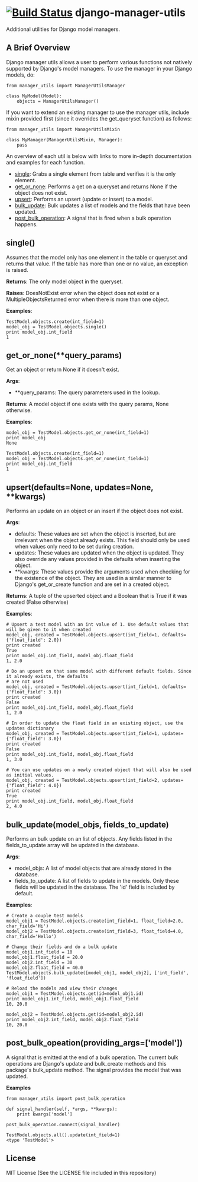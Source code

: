 [![Build Status](https://travis-ci.org/ambitioninc/django-manager-utils.png)](https://travis-ci.org/ambitioninc/django-manager-utils)
django-manager-utils
=====================

Additional utilities for Django model managers.

## A Brief Overview
Django manager utils allows a user to perform various functions not natively supported by Django's model managers. To use the manager in your Django models, do:

    from manager_utils import ManagerUtilsManager

    class MyModel(Model):
        objects = ManagerUtilsManager()

If you want to extend an existing manager to use the manager utils, include mixin provided first (since it overrides the get_queryset function) as follows:

    from manager_utils import ManagerUtilsMixin

    class MyManager(ManagerUtilsMixin, Manager):
        pass

An overview of each util is below with links to more in-depth documentation and examples for each function.

- [single](#single): Grabs a single element from table and verifies it is the only element.
- [get_or_none](#get_or_none): Performs a get on a queryset and returns None if the object does not exist.
- [upsert](#upsert): Performs an upsert (update or insert) to a model.
- [bulk_update](#bulk_update): Bulk updates a list of models and the fields that have been updated.
- [post_bulk_operation](#post_bulk_operation): A signal that is fired when a bulk operation happens.

## single()<a name="single"></a>
Assumes that the model only has one element in the table or queryset and returns that value. If the table has more than one or no value, an exception is raised.

**Returns**: The only model object in the queryset.

**Raises**: DoesNotExist error when the object does not exist or a MultipleObjectsReturned error when there is more than one object.

**Examples**:

    TestModel.objects.create(int_field=1)
    model_obj = TestModel.objects.single()
    print model_obj.int_field
    1

## get_or_none(\*\*query_params)<a name="get_or_none"></a>
Get an object or return None if it doesn't exist.

**Args**:
- \*\*query_params: The query parameters used in the lookup.

**Returns**: A model object if one exists with the query params, None otherwise.

**Examples**:

    model_obj = TestModel.objects.get_or_none(int_field=1)
    print model_obj
    None

    TestModel.objects.create(int_field=1)
    model_obj = TestModel.objects.get_or_none(int_field=1)
    print model_obj.int_field
    1

## upsert(defaults=None, updates=None, \*\*kwargs)<a name="upsert"></a>
Performs an update on an object or an insert if the object does not exist.

**Args**:
- defaults: These values are set when the object is inserted, but are irrelevant when the object already exists. This field should only be used when values only need to be set during creation.
- updates: These values are updated when the object is updated. They also override any values provided in the defaults when inserting the object.
- \*\*kwargs: These values provide the arguments used when checking for the existence of the object. They are used in a similar manner to Django's get_or_create function and are set in a created object.

**Returns**: A tuple of the upserted object and a Boolean that is True if it was created (False otherwise)

**Examples**:

    # Upsert a test model with an int value of 1. Use default values that will be given to it when created
    model_obj, created = TestModel.objects.upsert(int_field=1, defaults={'float_field': 2.0})
    print created
    True
    print model_obj.int_field, model_obj.float_field
    1, 2.0

    # Do an upsert on that same model with different default fields. Since it already exists, the defaults
    # are not used
    model_obj, created = TestModel.objects.upsert(int_field=1, defaults={'float_field': 3.0})
    print created
    False
    print model_obj.int_field, model_obj.float_field
    1, 2.0

    # In order to update the float field in an existing object, use the updates dictionary
    model_obj, created = TestModel.objects.upsert(int_field=1, updates={'float_field': 3.0})
    print created
    False
    print model_obj.int_field, model_obj.float_field
    1, 3.0

    # You can use updates on a newly created object that will also be used as initial values.
    model_obj, created = TestModel.objects.upsert(int_field=2, updates={'float_field': 4.0})
    print created
    True
    print model_obj.int_field, model_obj.float_field
    2, 4.0

## bulk_update(model_objs, fields_to_update)<a name="bulk_update"></a>
Performs an bulk update on an list of objects. Any fields listed in the fields_to_update array will be updated in the database.

**Args**:
- model_objs: A list of model objects that are already stored in the database.
- fields_to_update: A list of fields to update in the models. Only these fields will be updated in the database. The 'id' field is included by default.

**Examples**:

    # Create a couple test models
    model_obj1 = TestModel.objects.create(int_field=1, float_field=2.0, char_field='Hi')
    model_obj2 = TestModel.objects.create(int_field=3, float_field=4.0, char_field='Hello')

    # Change their fields and do a bulk update
    model_obj1.int_field = 10
    model_obj1.float_field = 20.0
    model_obj2.int_field = 30
    model_obj2.float_field = 40.0
    TestModel.objects.bulk_update([model_obj1, model_obj2], ['int_field', 'float_field'])

    # Reload the models and view their changes
    model_obj1 = TestModel.objects.get(id=model_obj1.id)
    print model_obj1.int_field, model_obj1.float_field
    10, 20.0

    model_obj2 = TestModel.objects.get(id=model_obj2.id)
    print model_obj2.int_field, model_obj2.float_field
    10, 20.0

## post_bulk_opeation(providing_args=['model'])<a name="post_bulk_operation"></a>
A signal that is emitted at the end of a bulk operation. The current bulk operations are Django's update and bulk_create methods and this package's bulk_update method. The signal provides the model that was updated.

**Examples**

    from manager_utils import post_bulk_operation

    def signal_handler(self, *args, **kwargs):
        print kwargs['model']

    post_bulk_operation.connect(signal_handler)

    TestModel.objects.all().update(int_field=1)
    <type 'TestModel'>

## License
MIT License (See the LICENSE file included in this repository)
